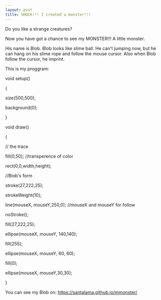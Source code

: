 ```yaml
---
layout: post
title: SHOCK!!! I created a monster!!!
---
```


Do you like a strange creatures?

Now you have got a chance to see my MONSTER!!! A little monster.

His name is Blob. Blob looks like slime ball. He can't jumping now, but he can hang on his slime rope and follow the mouse cursor. Also when Blob follow the cursor, he imprint.

This is my proggram:

void setup()

{

size(500,500);

background(0);

}

void draw()

{

// the trace

fill(0,50); //transperence of color

rect(0,0,width,height);

//Blob's form

stroke(27,222,25);

strokeWeight(10);

line(mouseX, mouseY,250,0); //mouseX and mouseY for follow

noStroke();

fill(27,222,25);

ellipse(mouseX, mouseY, 140,140);

fill(255);

ellipse(mouseX, mouseY, 60, 60);

fill(0);

ellipse(mouseX, mouseY,30,30);

}

You can see my Blob on:
https://santalama.github.io/mmonster/ 
